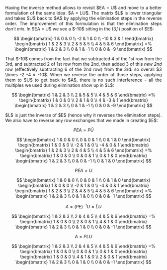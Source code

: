 <div style="text-align: justify">
<p>Having the inverse method allows to revisit $EA = U$ and move to a better
formulation of the same idea: $A = LU$. The matrix $L$ is lower triangular and
takes $U$ back to $A$ by applying the elimination steps in the reverse order.
The improvement of this formulation is that the elimination steps <i>don't
mix</i>. In $EA = U$ we see a $-10$ sitting in the (3,1) position of $E$:</p>
</div>

$$
  \begin{bmatrix}
    1 & 0 & 0 \\
    -2 & 1 & 0 \\
    -10 & 3 & 1
  \end{bmatrix}
  \begin{bmatrix}
    1 & 2 & 3 \\
    2 & 5 & 5 \\
    4 & 5 & 6
  \end{bmatrix} =%
  \begin{bmatrix}
    1 & 2 & 3 \\
    0 & 1 & -1 \\
    0 & 0 & -9
  \end{bmatrix}
$$

<div style="text-align: justify">
<p>That $-10$ comes from the fact that we subtracted 4 of the 1st row from the
3rd, and subtracted 2 of 1st row from the 2nd, then added 3 of this <i>new 2nd
row</i> (effectively subtracting 6 of the 2nd row) from the 3rd: so overall $3
\times -2 -4 = -10$. When we reverse the order of those steps, applying them to
$U$ to get back to $A$, there is no such interference - all the multiples we
used during elimination show up in $L$:</p>
<p></p>
</div>

$$
  \begin{bmatrix}
    1 & 2 & 3 \\
    2 & 5 & 5 \\
    4 & 5 & 6
  \end{bmatrix} =%
  \begin{bmatrix}
    1 & 0 & 0 \\
    2 & 1 & 0 \\
    4 & -3 & 1
  \end{bmatrix}
  \begin{bmatrix}
    1 & 2 & 3 \\
    0 & 1 & -1 \\
    0 & 0 & -9
  \end{bmatrix}
$$

<div style="text-align: justify">
<p>$L$ is just the inverse of $E$ (hence why it reverses the elimination
steps). We also have to reverse any row exchanges that we made in creating
$E$:</p>
</div>

$$
PEA = P\hat U
$$

$$
  \begin{bmatrix}
    1 & 0 & 0 \\
    0 & 0 & 1 \\
    0 & 1 & 0
  \end{bmatrix}
  \begin{bmatrix}
    1 & 0 & 0 \\
    -2 & 1 & 0 \\
    -4 & 0 & 1
  \end{bmatrix}
  \begin{bmatrix}
    1 & 2 & 3 \\
    2 & 4 & 5 \\
    4 & 5 & 6
  \end{bmatrix} =%
  \begin{bmatrix}
    1 & 0 & 0 \\
    0 & 0 & 1 \\
    0 & 1 & 0
  \end{bmatrix}
  \begin{bmatrix}
    1 & 2 & 3 \\
    0 & 0 & -1 \\
    0 & 1 & 0
  \end{bmatrix}
$$

$$
PEA = U
$$

$$
  \begin{bmatrix}
    1 & 0 & 0 \\
    0 & 0 & 1 \\
    0 & 1 & 0
  \end{bmatrix}
  \begin{bmatrix}
    1 & 0 & 0 \\
    -2 & 1 & 0 \\
    -4 & 0 & 1
  \end{bmatrix}
  \begin{bmatrix}
    1 & 2 & 3 \\
    2 & 4 & 5 \\
    4 & 5 & 6
  \end{bmatrix} =%
  \begin{bmatrix}
    1 & 2 & 3 \\
    0 & 1 & 0 \\
    0 & 0 & -1
  \end{bmatrix}
$$

$$
A = (PE)^{-1}U = \hat LU
$$

$$
  \begin{bmatrix}
    1 & 2 & 3 \\
    2 & 4 & 5 \\
    4 & 5 & 6
  \end{bmatrix} =%
  \begin{bmatrix}
    1 & 0 & 0 \\
    2 & 0 & 1 \\
    4 & 1 & 0
  \end{bmatrix}
  \begin{bmatrix}
    1 & 2 & 3 \\
    0 & 1 & 0 \\
    0 & 0 & -1
  \end{bmatrix}
$$

$$
A = PLU
$$

$$
  \begin{bmatrix}
    1 & 2 & 3 \\
    2 & 4 & 5 \\
    4 & 5 & 6
  \end{bmatrix} =%
  \begin{bmatrix}
    1 & 0 & 0 \\
    0 & 0 & 1 \\
    0 & 1 & 0
  \end{bmatrix}
  \begin{bmatrix}
    1 & 0 & 0 \\
    4 & 1 & 0 \\
    2 & 0 & 1
  \end{bmatrix}
  \begin{bmatrix}
    1 & 2 & 3 \\
    0 & 1 & 0 \\
    0 & 0 & -1
  \end{bmatrix}
$$
